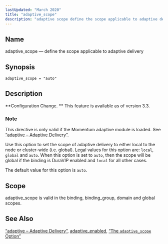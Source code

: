 ```yaml
---
lastUpdated: "March 2020"
title: "adaptive_scope"
description: "adaptive scope define the scope applicable to adaptive delivery adaptive scope auto Configuration Change This feature is available as of version 3 3 This directive is only valid if the Momentum adaptive module is loaded See Section 14 2 adaptive Adaptive Delivery Use this option to set the scope of..."
---
```


<a name="conf.ref.adaptive_scope"></a> 
## Name

adaptive_scope — define the scope applicable to adaptive delivery

## Synopsis

`adaptive_scope = "auto"`

<a name="idp7385328"></a> 
## Description

**Configuration Change. ** This feature is available as of version 3.3.

### Note

This directive is only valid if the Momentum adaptive module is loaded. See [“adaptive – Adaptive Delivery”](/momentum/3/3-reference/3-reference-modules-adaptive).

Use this option to set the scope of adaptive delivery to either local to the node or cluster-wide (i.e. global). Legal values for this option are: `local`, `global` and `auto`. When this option is set to `auto`, then the scope will be global if the binding is DuraVIP enabled and `local` for all other cases.

The default value for this option is `auto`.

<a name="idp7394512"></a> 
## Scope

adaptive_scope is valid in the binding, binding_group, domain and global scopes.

<a name="idp7396192"></a> 
## See Also

[“adaptive – Adaptive Delivery”](/momentum/3/3-reference/3-reference-modules-adaptive), [adaptive_enabled](/momentum/3/3-reference/3-reference-conf-ref-adaptive-enabled), [“The `adaptive_scope` Option”](/momentum/3/3-reference/3-reference-modules-adaptive#modules.adaptive.options.changes.3.3.adaptive_scope)